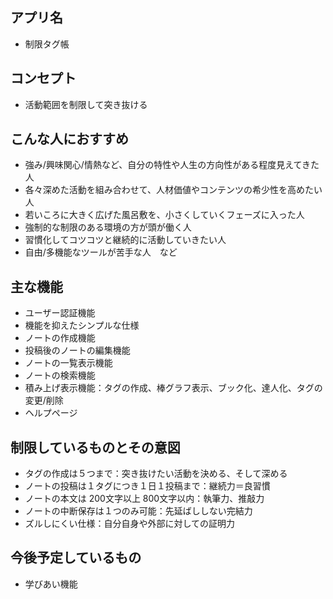 ## アプリ名
- 制限タグ帳

## コンセプト
- 活動範囲を制限して突き抜ける

## こんな人におすすめ
- 強み/興味関心/情熱など、自分の特性や人生の方向性がある程度見えてきた人
- 各々深めた活動を組み合わせて、人材価値やコンテンツの希少性を高めたい人
- 若いころに大きく広げた風呂敷を、小さくしていくフェーズに入った人
- 強制的な制限のある環境の方が頭が働く人
- 習慣化してコツコツと継続的に活動していきたい人
- 自由/多機能なツールが苦手な人　など

## 主な機能
- ユーザー認証機能
- 機能を抑えたシンプルな仕様
- ノートの作成機能
- 投稿後のノートの編集機能
- ノートの一覧表示機能
- ノートの検索機能
- 積み上げ表示機能：タグの作成、棒グラフ表示、ブック化、達人化、タグの変更/削除
- ヘルプページ

## 制限しているものとその意図
- タグの作成は５つまで：突き抜けたい活動を決める、そして深める
- ノートの投稿は１タグにつき１日１投稿まで：継続力＝良習慣
- ノートの本文は 200文字以上 800文字以内：執筆力、推敲力
- ノートの中断保存は１つのみ可能：先延ばししない完結力
- ズルしにくい仕様：自分自身や外部に対しての証明力

## 今後予定しているもの
- 学びあい機能
